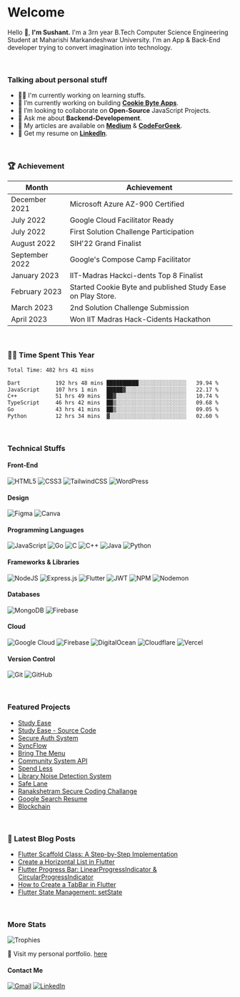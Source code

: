 <!-- ![Header](https://raw.githubusercontent.com/sushant102004/sushant102004/main/github-header.png) -->

# Welcome 
Hello 👋, <b>I'm Sushant.</b> I'm a 3rn year B.Tech Computer Science Engineering Student at Maharishi Markandeshwar University. I'm an App & Back-End developer trying to convert imagination into technology. 

<br>

### Talking about personal stuff
<ul>
<li>👨‍💻  I'm currently working on learning stuffs.</li>
<li>🔭 I’m currently working on building <a href="https://play.google.com/store/apps/developer?id=Cookie+Byte+Apps" ><b>Cookie Byte Apps</b></a>.</li>
<li>👯 I’m looking to collaborate on <b>Open-Source</b> JavaScript Projects.</li>
<li>💬 Ask me about <b>Backend-Developement</b>.</li>
<li>📝 My articles are available on <a href = "https://medium.com/@CyberBoySushant"><b>Medium</b></a> & <a href="https://codeforgeek.com/author/sushant/"><b>CodeForGeek</b></a>.</li>
<li>📄 Get my resume on <a href="https://linkedin.com/in/sushant102004"><b>LinkedIn</b></a>.</li>
</ul>

<br>

### 🏆  Achievement
|    Month       |         Achievement                                         |
|----------------|-------------------------------------------------------------|
| December 2021  | Microsoft Azure AZ-900 Certified                            |
| July 2022      | Google Cloud Facilitator Ready                              |
| July 2022      | First Solution Challenge Participation                      |
| August 2022    | SIH'22 Grand Finalist                                       |
| September 2022 | Google's Compose Camp Facilitator                           |
| January  2023  | IIT-Madras Hackci-dents Top 8 Finalist                      |
| February 2023  | Started Cookie Byte and published Study Ease on Play Store. |
| March 2023     | 2nd Solution Challenge Submission                           |
| April 2023     | Won IIT Madras Hack-Cidents Hackathon                       |


<br>


### 👨‍💻 Time Spent This Year
<!--START_SECTION:waka-->

```txt
Total Time: 482 hrs 41 mins

Dart           192 hrs 48 mins ██████████░░░░░░░░░░░░░░░   39.94 %
JavaScript     107 hrs 1 min   █████▓░░░░░░░░░░░░░░░░░░░   22.17 %
C++            51 hrs 49 mins  ██▓░░░░░░░░░░░░░░░░░░░░░░   10.74 %
TypeScript     46 hrs 42 mins  ██▒░░░░░░░░░░░░░░░░░░░░░░   09.68 %
Go             43 hrs 41 mins  ██▒░░░░░░░░░░░░░░░░░░░░░░   09.05 %
Python         12 hrs 34 mins  ▓░░░░░░░░░░░░░░░░░░░░░░░░   02.60 %
```

<!--END_SECTION:waka-->

<br>


### Technical Stuffs
#### Front-End
![HTML5](https://img.shields.io/badge/html5-%23E34F26.svg?style=for-the-badge&logo=html5&logoColor=white)
![CSS3](https://img.shields.io/badge/css3-%231572B6.svg?style=for-the-badge&logo=css3&logoColor=white)
![TailwindCSS](https://img.shields.io/badge/tailwindcss-%2338B2AC.svg?style=for-the-badge&logo=tailwind-css&logoColor=white)
![WordPress](https://img.shields.io/badge/WordPress-%23117AC9.svg?style=for-the-badge&logo=WordPress&logoColor=white)
  
#### Design
![Figma](https://img.shields.io/badge/figma-%23F24E1E.svg?style=for-the-badge&logo=figma&logoColor=white)
![Canva](https://img.shields.io/badge/Canva-%2300C4CC.svg?style=for-the-badge&logo=Canva&logoColor=white)

#### Programming Languages
![JavaScript](https://img.shields.io/badge/javascript-%23323330.svg?style=for-the-badge&logo=javascript&logoColor=%23F7DF1E)
![Go](https://img.shields.io/badge/go-%2300ADD8.svg?style=for-the-badge&logo=go&logoColor=white)
![C](https://img.shields.io/badge/c-%2300599C.svg?style=for-the-badge&logo=c&logoColor=white)
![C++](https://img.shields.io/badge/c++-%2300599C.svg?style=for-the-badge&logo=c%2B%2B&logoColor=white)
![Java](https://img.shields.io/badge/java-%23ED8B00.svg?style=for-the-badge&logo=java&logoColor=white)
![Python](https://img.shields.io/badge/python-3670A0?style=for-the-badge&logo=python&logoColor=ffdd54)


#### Frameworks & Libraries
![NodeJS](https://img.shields.io/badge/node.js-6DA55F?style=for-the-badge&logo=node.js&logoColor=white)
![Express.js](https://img.shields.io/badge/express.js-%23404d59.svg?style=for-the-badge&logo=express&logoColor=%2361DAFB)
![Flutter](https://img.shields.io/badge/Flutter-%2302569B.svg?style=for-the-badge&logo=Flutter&logoColor=white)
![JWT](https://img.shields.io/badge/JWT-black?style=for-the-badge&logo=JSON%20web%20tokens)
![NPM](https://img.shields.io/badge/NPM-%23CB3837.svg?style=for-the-badge&logo=npm&logoColor=white)
![Nodemon](https://img.shields.io/badge/NODEMON-%23323330.svg?style=for-the-badge&logo=nodemon&logoColor=%BBDEAD)

#### Databases
![MongoDB](https://img.shields.io/badge/MongoDB-%234ea94b.svg?style=for-the-badge&logo=mongodb&logoColor=white)
![Firebase](https://img.shields.io/badge/Firebase-039BE5?style=for-the-badge&logo=Firebase&logoColor=white)

#### Cloud
![Google Cloud](https://img.shields.io/badge/GoogleCloud-%234285F4.svg?style=for-the-badge&logo=google-cloud&logoColor=white)
![Firebase](https://img.shields.io/badge/firebase-%23039BE5.svg?style=for-the-badge&logo=firebase)
![DigitalOcean](https://img.shields.io/badge/DigitalOcean-%230167ff.svg?style=for-the-badge&logo=digitalOcean&logoColor=white)
![Cloudflare](https://img.shields.io/badge/Cloudflare-F38020?style=for-the-badge&logo=Cloudflare&logoColor=white)
![Vercel](https://img.shields.io/badge/vercel-%23000000.svg?style=for-the-badge&logo=vercel&logoColor=white)

#### Version Control
![Git](https://img.shields.io/badge/git-%23F05033.svg?style=for-the-badge&logo=git&logoColor=white)
![GitHub](https://img.shields.io/badge/github-%23121011.svg?style=for-the-badge&logo=github&logoColor=white)

<br>

### Featured Projects
<ul>
<li><a href="https://play.google.com/store/apps/details?id=com.sushant.studyease"> Study Ease</a> </li>
<li><a href="https://github.com/sushant102004/Study-Ease-Open-Source">Study Ease - Source Code</a></li>
<li><a href="https://github.com/sushant102004/Secure-Auth-System"> Secure Auth System</a></li>
<li><a href="https://github.com/sushant102004/SyncFlow">SyncFlow</a></li>
<li><a href="https://github.com/sushant102004/Bring-The-Menu"> Bring The Menu </a></li>
<li><a href="https://github.com/sushant102004/Community-System-The-Internet-Folks"> Community System API</a></li>
<li><a href="https://github.com/sushant102004/Spend-Less">Spend Less </a></li>
<li><a href="https://github.com/sushant102004/Noise-Detection-System"> Library Noise Detection System</a></li>
<li><a href="https://github.com/sushant102004/SafeLane">Safe Lane</a></li>
<li><a href="https://github.com/sushant102004/Ranakshetram-Secure-Coding-Challange">Ranakshetram Secure Coding Challange</a></li>
<li><a href="https://github.com/sushant102004/Google-Search-Resume">Google Search Resume </a></li>
<li><a href="https://github.com/sushant102004/Blockchain-Python">Blockchain </a></li>
</ul>

<br>

### 📔 Latest Blog Posts
<!-- BLOG-POST-LIST:START -->
- [Flutter Scaffold Class: A Step-by-Step Implementation](https://codeforgeek.com/flutter-scaffold-class/)
- [Create a Horizontal List in Flutter](https://codeforgeek.com/horizontal-list-in-flutter/)
- [Flutter Progress Bar: LinearProgressIndicator &amp; CircularProgressIndicator](https://codeforgeek.com/flutter-progress-bar/)
- [How to Create a TabBar in Flutter](https://codeforgeek.com/flutter-tabbar/)
- [Flutter State Management: setState](https://codeforgeek.com/flutter-state-management/)
<!-- BLOG-POST-LIST:END -->


<br>

### More Stats

![Trophies](https://github-profile-trophy.vercel.app/?username=sushant102004&theme=onedark&column=8&margin-w=12&margin-h=15)

🚀 Visit my personal portfolio. [here](https://codewithsushant.me)

#### Contact Me
<a href="mailto:sushant.dhiman9812@gmail.com">![Gmail](https://img.shields.io/badge/Gmail-D14836?style=for-the-badge&logo=gmail&logoColor=white)</a>
<a href="https://linkedin.com/in/sushant102004">![LinkedIn](https://img.shields.io/badge/linkedin-%230077B5.svg?style=for-the-badge&logo=linkedin&logoColor=white)</a>
